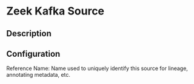 
# Zeek Kafka Source

Description
---

Configuration
---

Reference Name: Name used to uniquely identify this source for lineage, annotating metadata, etc.